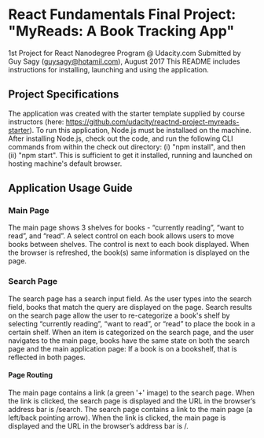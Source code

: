 # React Fundamentals Final Project: "MyReads: A Book Tracking App"
1st Project for React Nanodegree Program @ Udacity.com
Submitted by Guy Sagy (guysagy@hotamil.com), August 2017
This README includes instructions for installing, launching and using the application.

## Project Specifications
The application was created with the starter template supplied by course instructors (here: https://github.com/udacity/reactnd-project-myreads-starter).
To run this application, Node.js must be installaed on the machine.
After installing Node.js, check out the code, and run the following CLI commands from within the check out directory:
(i) "npm install", and then
(ii) "npm start".
This is sufficient to get it installed, running and launched on hosting machine's default browser.

## Application Usage Guide
### Main Page
The main page shows 3 shelves for books - “currently reading”, “want to read”, and “read”.
A select control on each book allows users to move books between shelves. The control is next to each book displayed.
When the browser is refreshed, the book(s) same information is displayed on the page.

### Search Page
The search page has a search input field. As the user types into the search field, books that match the query are displayed on the page.
Search results on the search page allow the user to re-categorize a book's shelf by selecting “currently reading”, “want to read”, or “read” to place the book in a certain shelf.
When an item is categorized on the search page, and the user navigates to the main page, books have the same state on both the search page and the main application page: If a book is on a bookshelf, that is reflected in both pages.

#### Page Routing
The main page contains a link (a green '+' image) to the search page. When the link is clicked, the search page is displayed and the URL in the browser’s address bar is /search.
The search page contains a link to the main page (a left/back pointing arrow). When the link is clicked, the main page is displayed and the URL in the browser’s address bar is /.